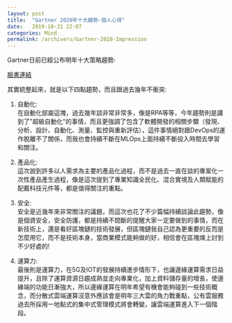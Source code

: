 ```yaml
---
layout: post
title:  "Gartner 2020年十大趨勢-個人心得"
date:   2019-10-31 22:07
categories: Mind
permalink: /archivers/Gartner-2020-Impression
---
```


Gartner日前已經公布明年十大策略趨勢:<br>

[臉書連結](https://www.facebook.com/notes/gartner-taiwan/2020%E5%B9%B4gartner%E5%8D%81%E5%A4%A7%E7%AD%96%E7%95%A5%E7%A7%91%E6%8A%80%E8%B6%A8%E5%8B%A2%E9%A0%90%E6%B8%AC%E4%BB%A5%E4%BA%BA%E7%82%BA%E6%9C%AC%E7%9A%84%E6%99%BA%E6%85%A7%E7%A9%BA%E9%96%93%E5%B0%87%E6%8C%81%E7%BA%8C%E6%8E%A8%E5%8B%95%E7%A7%91%E6%8A%80%E7%99%BC%E5%B1%95/661434081050658/?__xts__%5B0%5D=68.ARD0ZW1Q4qmHMGpNne-ClCnHr_1tzI2UZ0oFXkkpaTUKThKebG_O-BnNzn87NjCipmBqqOQCPUCtwdesoqQ003cit_2nrfpwZ8Z6Cm76_sqLdtQdj5Oin6YOeOIzVkmDy8vizb2XJR6UnIqVilG_n611bQTMxP8ZJ3r8LmMiq70Y5fGm1aRfPcCoXMrHPLT6c75-sdabY331XRIJCNgGaQY4_OiDr2hWYOFrsaZjl-ZECBAA7jbKKObISUUrk1CC4ZnmmsHgmrE2O5aEuNfg_aXxMGRwKjnuLy_Z3Rwjts0Kt4cjDlxhDiJ494aIuvXVWpBu3hDBMj2VO8Q79Pogig&__tn__=-R)

其實統整起來，就是以下四點趨勢，而且跟過去幾年不衝突:<br>

1. 自動化:<br>
在自動化部屬這塊，過去幾年談非常非常多，像是RPA等等，今年趨勢則是講到了"超級自動化"的事情，而且更強調了包含了軟體開發的相關步驟（發現、分析、設計、自動化、測量、監控與重新評估），這件事情絕對跟DevOps的運作脫離不了關係，而我也會持續不斷在MLOps上面持續不斷投入時間去學習和關注。

2. 產品化:<br>
這次說到許多以人需求為主要的產品化過程，而不是過去一直在談的專案化一次性產品產生過程，像是這次提到了專業知識全民化、混合實境及人類賦能的配戴科技元件等，都是值得關注的重點。

3. 安全: <br>
安全是近幾年來非常關注的議題，而這次也花了不少篇幅持續談論此趨勢，像是個資安全，安全防護，都是持續不間斷的提醒大家一定要做到的事情，而在新技術上，還是看好區塊鏈的技術發展，但區塊鏈我自己認為更重要的反而是怎麼用它，而不是技術本身，當商業模式能夠做的好，相信會在區塊煉上討到不少好處的!

4. 運算力: <br>
最後則是運算力，在5G及IOT的發展持續進步情形下，也讓邊緣運算需求日益提升，且除了運算資源日趨成熟並走向專業化，加上資料儲存量的增長，使邊緣端的功能日漸強大，所以邊緣運算在明年希望有機會能夠碰到一些技術概念，而分散式雲端運算沒意外應該會是明年三大雲的角力戰重點，公有雲服務過去所採用一地點式的集中式管理模式將會轉變，讓雲端運算進入下一個階段。
